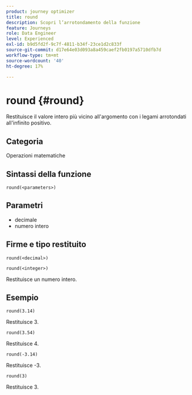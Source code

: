 ```yaml
---
product: journey optimizer
title: round
description: Scopri l’arrotondamento della funzione
feature: Journeys
role: Data Engineer
level: Experienced
exl-id: b9d5fd2f-9c7f-4811-b34f-23ce1d2c833f
source-git-commit: d17e64e03d093a8a459caef2fb0197a5710dfb7d
workflow-type: tm+mt
source-wordcount: '40'
ht-degree: 17%

---
```


# round {#round}

Restituisce il valore intero più vicino all&#39;argomento con i legami arrotondati all&#39;infinito positivo.

## Categoria

Operazioni matematiche

## Sintassi della funzione

`round(<parameters>)`

## Parametri

* decimale
* numero intero

## Firme e tipo restituito

`round(<decimal>)`

`round(<integer>)`

Restituisce un numero intero.

## Esempio

`round(3.14)`

Restituisce 3.

`round(3.54)`

Restituisce 4.

`round(-3.14)`

Restituisce -3.

`round(3)`

Restituisce 3.
